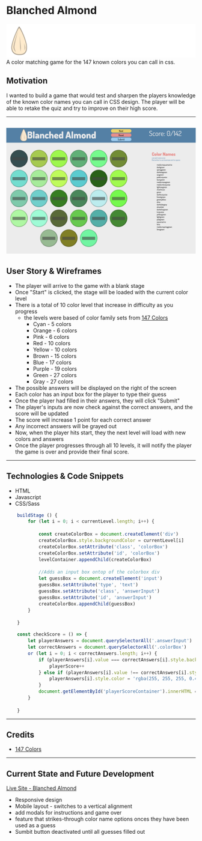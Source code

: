 # Blanched Almond

![logo](assets/MDlogo.png)
A color matching game for the 147 known colors you can call in css.

## Motivation

I wanted to build a game that would test and sharpen the players knowledge of the known color names you can call in CSS design. The player will be able to retake the quiz and try to improve on their high score.

---

## ![Screenshot](assets/screenshot.jpg)

## User Story & Wireframes

- The player will arrive to the game with a blank stage
- Once "Start" is clicked, the stage will be loaded with the current color level
- There is a total of 10 color level that increase in difficulty as you progress
  - the levels were based of color family sets from [147 Colors](http://www.colors.commutercreative.com/grid/)
    - Cyan - 5 colors
    - Orange - 6 colors
    - Pink - 6 colors
    - Red - 10 colors
    - Yellow - 10 colors
    - Brown - 15 colors
    - Blue - 17 colors
    - Purple - 19 colors
    - Green - 27 colors
    - Gray - 27 colors
- The possible answers will be displayed on the right of the screen
- Each color has an input box for the player to type their guess
- Once the player had filled in their answers, they will click "Submit"
- The player's inputs are now check against the correct answers, and the score will be updated
- The score will increase 1 point for each correct answer
- Any incorrect answers will be grayed out
- Now, when the player hits start, they the next level will load with new colors and answers
- Once the player progresses through all 10 levels, it will notify the player the game is over and provide their final score.

---

## Technologies & Code Snippets

- HTML
- Javascript
- CSS/Sass

```js
    buildStage () {
        for (let i = 0; i < currentLevel.length; i++) {

            const createColorBox = document.createElement('div')
            createColorBox.style.backgroundColor = currentLevel[i]
            createColorBox.setAttribute('class', 'colorBox')
            createColorBox.setAttribute('id', 'colorBox')
            levelContainer.appendChild(createColorBox)

            //Adds an input box ontop of the colorbox div
            let guessBox = document.createElement('input')
            guessBox.setAttribute('type', 'text')
            guessBox.setAttribute('class', 'answerInput')
            guessBox.setAttribute('id', 'answerInput')
            createColorBox.appendChild(guessBox)
        }

    }
```

```js
    const checkScore = () => {
        let playerAnswers = document.querySelectorAll('.answerInput')
        let correctAnswers = document.querySelectorAll('.colorBox')
        or (let i = 0; i < correctAnswers.length; i++) {
            if (playerAnswers[i].value === correctAnswers[i].style.backgroundColor) {
                playerScore++
            } else if (playerAnswers[i].value !== correctAnswers[i].style.backgroundColor) {
                playerAnswers[i].style.color = 'rgba(255, 255, 255, 0.4)'
            }
            document.getElementById('playerScoreContainer').innerHTML = `Score: ${playerScore}`
        }

    }
```

---

## Credits

- [147 Colors](http://www.colors.commutercreative.com/grid/)

---

## Current State and Future Development

[Live Site - Blanched Almond](https://brockmolmen.github.io/blanched-almond/)

- Responsive design
- Mobile layout - switches to a vertical alignment
- add modals for instructions and game over
- feature that strikes-through color name options onces they have been used as a guess
- Sumbit button deactivated until all guesses filled out
